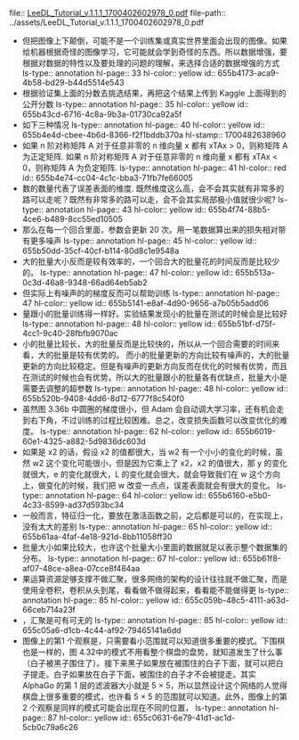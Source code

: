 file:: [LeeDL_Tutorial_v.1.1.1_1700402602978_0.pdf](../assets/LeeDL_Tutorial_v.1.1.1_1700402602978_0.pdf)
file-path:: ../assets/LeeDL_Tutorial_v.1.1.1_1700402602978_0.pdf

- 但把图像上下颠倒，可能不是一个训练集或真实世界里面会出现的图像。如果给机器根据奇怪的图像学习，它可能就会学到奇怪的东西。所以数据增强，要根据对数据的特性以及要处理的问题的理解，来选择合适的数据增强的方式
  ls-type:: annotation
  hl-page:: 33
  hl-color:: yellow
  id:: 655b4173-aca9-4b58-bd29-b44d5514e543
- 根据验证集上面的分数去挑选结果，再把这个结果上传到 Kaggle 上面得到的公开分数
  ls-type:: annotation
  hl-page:: 35
  hl-color:: yellow
  id:: 655b43cd-6716-4c8a-9b3a-01730ca92a5f
- 如下三种情况
  ls-type:: annotation
  hl-page:: 40
  hl-color:: yellow
  id:: 655b4e4d-cbee-4b6d-8366-f2f1bddb370a
  hl-stamp:: 1700482638960
- 如果 n 阶对称矩阵 A 对于任意非零的 n 维向量 x 都有 xTAx > 0，则称矩阵 A 为正定矩阵. 如果 n 阶对称矩阵 A 对于任意非零的 n 维向量 x 都有 xTAx < 0，则称矩阵 A 为负定矩阵.
  ls-type:: annotation
  hl-page:: 41
  hl-color:: red
  id:: 655b4e74-cc04-4c1c-bba3-71fb7fe66005
- 数的数量代表了误差表面的维度. 既然维度这么高，会不会其实就有非常多的路可以走呢？既然有非常多的路可以走，会不会其实局部极小值就很少呢?
  ls-type:: annotation
  hl-page:: 43
  hl-color:: yellow
  id:: 655b4f74-88b5-4ce6-b489-8cc55ed10505
- 那么在每一个回合里面，参数会更新 20 次。用一笔数据算出来的损失相对带有更多噪声
  ls-type:: annotation
  hl-page:: 45
  hl-color:: yellow
  id:: 655b50dd-35cf-40cf-b114-80d8c1e9548a
- 大的批量大小反而是较有效率的，一个回合大的批量花的时间反而是比较少的。
  ls-type:: annotation
  hl-page:: 47
  hl-color:: yellow
  id:: 655b513a-0c3d-46a8-9348-66ad64eb5ab2
- 但实际上有噪声的的梯度反而可以帮助训练
  ls-type:: annotation
  hl-page:: 47
  hl-color:: yellow
  id:: 655b5141-e8af-4d90-9656-a7b05b5add06
- 量跟小的批量训练得一样好。实验结果发现小的批量在测试的时候会是比较好
  ls-type:: annotation
  hl-page:: 48
  hl-color:: yellow
  id:: 655b51bf-d75f-4cc1-9c40-28fbfb9070ac
- 小的批量比较长，大的批量反而是比较快的，所以从一个回合需要的时间来看，大的批量是较有优势的。 而小的批量更新的方向比较有噪声的，大的批量更新的方向比较稳定。但是有噪声的更新方向反而在优化的时候有优势，而且在测试的时候也会有优势。所以大的批量跟小的批量各有优缺点，批量大小是需要去调整的超参数
  ls-type:: annotation
  hl-page:: 48
  hl-color:: yellow
  id:: 655b520b-9408-4dd6-8d12-6777f8c540f0
- 虽然图 3.36b 中圆圈的梯度很小，但 Adam 会自动调大学习率，还有机会走到右下角，不过训练的过程比较困难。总之，改变损失函数可以改变优化的难度。
  ls-type:: annotation
  hl-page:: 62
  hl-color:: yellow
  id:: 655b6019-60e1-4325-a882-5d9836dc603d
- 如果是 x2 的话，假设 x2 的值都很大，当 w2 有一个小小的变化的时候，虽然 w2 这个变化可能很小，但是因为它乘上了 x2，x2 的值很大，那 y 的变化就很大，e 的变化就很大，L 的变化就会很大，就会导致我们在 w 这个方向上，做变化的时候，我们把 w 改变一点点，误差表面就会有很大的变化。
  ls-type:: annotation
  hl-page:: 64
  hl-color:: yellow
  id:: 655b6160-e5b0-4c33-8599-ad37d593bc34
- 一般而言，特征归一化，要放在激活函数之前，之后都是可以的，在实现上，没有太大的差别
  ls-type:: annotation
  hl-page:: 65
  hl-color:: yellow
  id:: 655b61aa-4faf-4e18-921d-8bb11058ff30
- 批量大小如果比较大，也许这个批量大小里面的数据就足以表示整个数据集的分布。
  ls-type:: annotation
  hl-page:: 67
  hl-color:: yellow
  id:: 655b61f8-af07-48ce-a8ea-07cce8f484aa
- 果运算资源足够支撑不做汇聚，很多网络的架构的设计往往就不做汇聚，而是使用全卷积，卷积从头到尾，看看做不做得起来，看看能不能做得更
  ls-type:: annotation
  hl-page:: 85
  hl-color:: yellow
  id:: 655c059b-48c5-4111-a63d-66ceb714a23f
- ，汇聚是可有可无的
  ls-type:: annotation
  hl-page:: 85
  hl-color:: yellow
  id:: 655c05a6-d1cb-4c44-af92-79465141a6dd
- 图像上的第1 个观察是，只需要看小范围就可以知道很多重要的模式。下围棋也是一样的，图 4.32中的模式不用看整个棋盘的盘势，就知道发生了什么事（白子被黑子围住了）。接下来黑子如果放在被围住的白子下面，就可以把白子提走。白子如果放在白子下面，被围住的白子才不会被提走。其实 AlphaGo 的第 1 层的滤波器大小就是 5 × 5，所以显然设计这个网络的人觉得棋盘上很多重要的模式，也许看 5 × 5 的范围就可以知道。此外，图像上的第 2 个观察是同样的模式可能会出现在不同的位置，
  ls-type:: annotation
  hl-page:: 87
  hl-color:: yellow
  id:: 655c0631-6e79-41d1-ac1d-5cb0c79a6c26